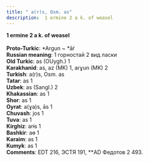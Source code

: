 ```yaml
---
title: " a(r)s, Osm. as"
description:  1 ermine 2 a k. of weasel
---
```

<strong> 1 ermine 2 a k. of weasel</strong><br><br>
<strong>Proto-Turkic</strong>:  *Argun ~ *āŕ<br>
<strong>Russian meaning</strong>:  1 горностай 2 вид ласки<br>
<strong>Old Turkic</strong>:  as (OUygh.) 1<br>
<strong>Karakhanid</strong>:  as, az (MK) 1, arɣun (MK) 2<br>
<strong>Turkish</strong>:  a(r)s, Osm. as<br>
<strong>Tatar</strong>:  as 1<br>
<strong>Uzbek</strong>:  as (Sangl.) 2<br>
<strong>Khakassian</strong>:  as 1<br>
<strong>Shor</strong>:  as 1<br>
<strong>Oyrat</strong>:  a(ɣa)s, ās 1<br>
<strong>Chuvash</strong>:  jos 1<br>
<strong>Tuva</strong>:  as 1<br>
<strong>Kirghiz</strong>:  arɨs 1<br>
<strong>Bashkir</strong>:  aɵ 1<br>
<strong>Karaim</strong>:  as 1<br>
<strong>Kumyk</strong>:  as 1<br>
<strong>Comments</strong>:  EDT 216, ЭСТЯ 191, **AD Федотов 2 493.<br>


